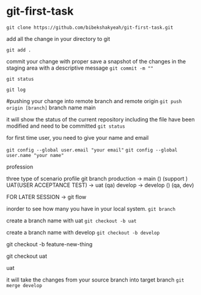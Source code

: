 # git-first-task

`git clone https://github.com/bibekshakyeah/git-first-task.git`

add all the change in your directory to git

`git add .`

commit your change with proper
save a snapshot of the changes in the staging area with a descriptive message
`git commit -m ""`

`git status`

`git log`

#pushing your change into remote branch and remote origin
`git push origin [branch]`
branch name main

it will show the status of the current repository including the file have been modified
 and need to be committed
`git status`

 for first time user, you need to give your name and email

`git config --global user.email "your email"`
`git config --global user.name "your name"`


profession

three type of scenario
profile       git branch 
production -> main () (support )
UAT(USER ACCEPTANCE TEST) -> uat (qa)
develop -> develop () (qa, dev)

FOR LATER SESSION
-> git flow 

inorder to see how many you have in your local system.
`git branch`

create a branch name with uat
`git checkout -b uat`

create a branch name with develop
`git checkout -b develop`

git checkout -b feature-new-thing

git checkout uat

uat 

it will take the changes from your source branch into target branch 
`git merge develop`



